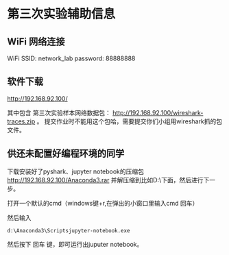 # 第三次实验辅助信息

## WiFi 网络连接
WiFi SSID: network_lab
password: 88888888

## 软件下载
http://192.168.92.100/

其中包含 第三次实验样本网络数据包： http://192.168.92.100/wireshark-traces.zip 。 提交作业时不能用这个包哈，需要提交你们小组用wireshark抓的包文件。

## 供还未配置好编程环境的同学

下载安装好了pyshark、jupyter notebook的压缩包 http://192.168.92.100/Anaconda3.rar
并解压缩到比如D:\下面，然后进行下一步。

打开一个默认的cmd（windows键+r,在弹出的小窗口里输入cmd 回车）

然后输入

`d:\Anaconda3\Scriptsjupyter-notebook.exe`

然后按下 回车 键，即可运行出juputer notebook。
